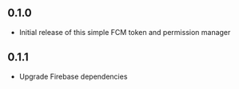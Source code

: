 ## 0.1.0

* Initial release of this simple FCM token and permission manager

## 0.1.1

* Upgrade Firebase dependencies
